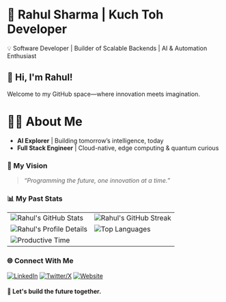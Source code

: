 # 🚀 Rahul Sharma | Kuch Toh Developer

💡 Software Developer | Builder of Scalable Backends | AI & Automation Enthusiast  

## 👋 Hi, I'm Rahul!  
Welcome to my GitHub space—where innovation meets imagination.

# 🧑‍🚀 About Me  
- **AI Explorer** | Building tomorrow’s intelligence, today  
- **Full Stack Engineer** | Cloud-native, edge computing & quantum curious

### 🤖 My Vision
> _“Programming the future, one innovation at a time.”_

### 📊 My Past Stats

<div align="center">

<table>
  <tr>
    <td>
      <img src="https://github-readme-stats.vercel.app/api?username=Rahulsharma468&show_icons=true&theme=radical" alt="Rahul's GitHub Stats" />
    </td>
    <td>
      <img src="https://github-readme-streak-stats.herokuapp.com/?user=Rahulsharma468&theme=radical" alt="Rahul's GitHub Streak" />
    </td>
  </tr>
  <tr>
    <td>
      <img src="https://github-profile-summary-cards.vercel.app/api/cards/profile-details?username=Rahulsharma468&theme=radical" alt="Rahul's Profile Details" />
    </td>
    <td>
      <img src="https://github-profile-summary-cards.vercel.app/api/cards/repos-per-language?username=Rahulsharma468&theme=radical" alt="Top Languages" />
    </td>
  </tr>
  <tr>
    <td>
      <img src="https://github-profile-summary-cards.vercel.app/api/cards/productive-time?username=Rahulsharma468&theme=radical" alt="Productive Time" />
    </td>
<!--     <td>
      <img src="https://github-profile-trophy.vercel.app/?username=Rahulsharma468&theme=radical&column=3&margin-w=15&margin-h=15" alt="Rahul's Trophies" />
    </td> -->
  </tr>
</table>

</div>


### 🌐 Connect With Me
[![LinkedIn](https://img.shields.io/badge/-LinkedIn-blue?logo=linkedin)](https://linkedin.com/in/rahulsharma468)
[![Twitter/X](https://img.shields.io/badge/-Twitter-1da1f2?logo=twitter)](https://twitter.com/rahulsharma468)
[![Website](https://img.shields.io/badge/-Website-00c853?logo=chrome)](https://rahulsharma.dev)

#### 🦾 Let's build the future together.
